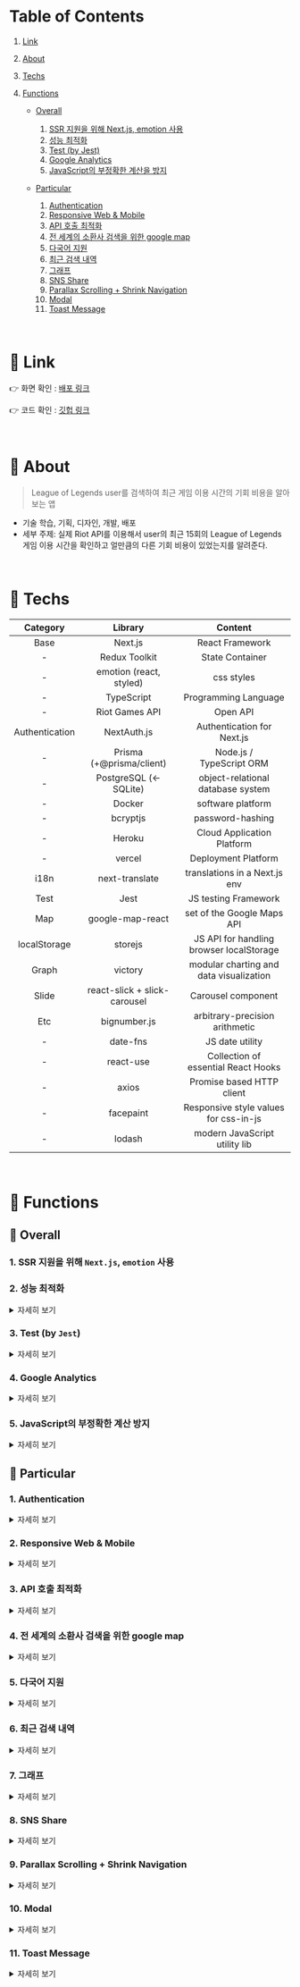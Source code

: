 # Table of Contents

1. [Link](#main1)
2. [About](#main2)
3. [Techs](#main3)
4. [Functions](#main4)

   - [Overall](#main4-1)

     1. [SSR 지원을 위해 Next.js, emotion 사용](#main4-1-1)
     2. [성능 최적화](#main4-1-2)
     3. [Test (by Jest)](#main4-1-3)
     4. [Google Analytics](#main4-1-4)
     5. [JavaScript의 부정확한 계산을 방지](#main4-1-5)

   - [Particular](#main4-2)
     1. [Authentication](#main4-2-1)
     2. [Responsive Web & Mobile](#main4-2-2)
     3. [API 호출 최적화](#main4-2-3)
     4. [전 세계의 소환사 검색을 위한 google map](#main4-2-4)
     5. [다국어 지원](#main4-2-5)
     6. [최근 검색 내역](#main4-2-6)
     7. [그래프](#main4-2-7)
     8. [SNS Share](#main4-2-8)
     9. [Parallax Scrolling + Shrink Navigation](#main4-2-9)
     10. [Modal](#main4-2-10)
     11. [Toast Message](#main4-2-11)

<br/>

# 📌 Link<a name="main1"></a>

👉 화면 확인 : [배포 링크](https://while-you-were-playing-lol.vercel.app/)

👉 코드 확인 : [깃헙 링크](https://github.com/katej927/while-you-were-playing-lol)

<br/>

# 📌 About<a name="main2"></a>

> League of Legends user를 검색하여 최근 게임 이용 시간의 기회 비용을 알아보는 앱
> 

- 기술 학습, 기획, 디자인, 개발, 배포
- 세부 주제: 실제 Riot API를 이용해서 user의 최근 15회의 League of Legends 게임 이용 시간을 확인하고 얼만큼의 다른 기회 비용이 있었는지를 알려준다.

<br/>

# 📌 Techs<a name="main3"></a>

|    Category    |           Library            |                 Content                  |
| :------------: | :--------------------------: | :--------------------------------------: |
|      Base      |           Next.js            |             React Framework              |
|       -        |        Redux Toolkit         |             State Container              |
|       -        |   emotion (react, styled)    |                css styles                |
|       -        |          TypeScript          |           Programming Language           |
|       -        |        Riot Games API        |                 Open API                 |
| Authentication |         NextAuth.js          |        Authentication for Next.js        |
|       -        |   Prisma (+@prisma/client)   |         Node.js / TypeScript ORM         |
|       -        |    PostgreSQL (← SQLite)     |    object-relational database system     |
|       -        |            Docker            |            software platform             |
|       -        |           bcryptjs           |             password-hashing             |
|       -        |            Heroku            |        Cloud Application Platform        |
|       -        |            vercel            |           Deployment Platform            |
|      i18n      |        next-translate        |      translations in a Next.js env       |
|      Test      |             Jest             |           JS testing Framework           |
|      Map       |       google-map-react       |        set of the Google Maps API        |
|  localStorage  |           storejs            | JS API for handling browser localStorage |
|     Graph      |           victory            | modular charting and data visualization  |
|     Slide      | react-slick + slick-carousel |            Carousel component            |
|      Etc       |         bignumber.js         |      arbitrary-precision arithmetic      |
|       -        |           date-fns           |             JS date utility              |
|       -        |          react-use           |   Collection of essential React Hooks    |
|       -        |            axios             |        Promise based HTTP client         |
|       -        |          facepaint           |  Responsive style values for css-in-js   |
|       -        |            lodash            |      modern JavaScript utility lib       |

<br/>

# 📌 Functions<a name="main4"></a>

## 🔸 Overall<a name="main4-1"></a>

### 1. SSR 지원을 위해 `Next.js`, `emotion` 사용<a name="main4-1-1"></a>

### 2. 성능 최적화<a name="main4-1-2"></a>

<details>
	<summary> 자세히 보기</summary>

- 방법

  - 코드 스플리팅 (by `next/dynamic`)

  - `useCallback`, `useMemo`, `memo` 등 활용
  - 사용에 따라 컴포넌트 분리하여 렌더링 최소화

- 확인 React Developer Tools, Profiler / Lighthouse 탭 등을 통해 리렌더링 파악 및 성능 최적화 도모
  </details>

### 3. Test (by `Jest`)<a name="main4-1-3"></a>

<details>
	<summary> 자세히 보기</summary>

함수로 계산된 값들이 정확한지 (기댓값과 일치하는지) 확인

- 결과 ![](https://velog.velcdn.com/images/katej927/post/6aa80285-1609-4539-99e9-de93c82dc03c/image.png)
- `./.jest/fn.test.ts`

  ```tsx
  import { convertAllMatch, convertTime } from 'components/member/_shared';
  import { addCommas } from 'lib/utils';

  describe(`member/_shared/utils`, () => {
    test('convertAllMatch 함수의 결과 값', () => {
      const testArr = [
        {
          matchData: {
            assists: 8,
            championName: 'Ezreal',
            deaths: 1,
            item0: 3042,
            item1: 3078,
            item2: 6694,
            item3: 3158,
            item4: 3156,
            item5: 0,
            item6: 3340,
            kills: 12,
            totalDamageDealtToChampions: 24287,
            totalMinionsKilled: 159,
            win: true,
          },
          time: { gameCreation: 1657200710000, gameDuration: 1712 },
        },
        {
          matchData: {
            assists: 8,
            championName: 'Ezreal',
            deaths: 2,
            item0: 3042,
            item1: 3078,
            item2: 3133,
            item3: 1036,
            item4: 1036,
            item5: 1001,
            item6: 3340,
            kills: 8,
            totalDamageDealtToChampions: 17167,
            totalMinionsKilled: 149,
            win: true,
          },
          time: { gameCreation: 1657197354000, gameDuration: 1634 },
        },
        {
          matchData: {
            assists: 7,
            championName: 'Akali',
            deaths: 5,
            item0: 1054,
            item1: 4633,
            item2: 3020,
            item3: 3165,
            item4: 4645,
            item5: 4630,
            item6: 3340,
            kills: 7,
            totalDamageDealtToChampions: 16870,
            totalMinionsKilled: 188,
            win: false,
          },
          time: { gameCreation: 1657031470000, gameDuration: 2033 },
        },
      ];

      const expectResult = {
        gameMillisecTime: 5379000,
        playinDate: [
          { gameCreation: 1657200710000, gameDuration: 3346 },
          { gameCreation: 1657031470000, gameDuration: 2033 },
        ],
      };

      expect(convertAllMatch(testArr)).toStrictEqual(expectResult);
    });

    test('convertTime 함수의 결과 값', () => {
      expect(convertTime(26914000)).toStrictEqual({
        timeBlock: { day: '0', hours: '7', minutes: '448' },
        opportunityCost: {
          PCroom: ['9,100', 'moneyUnit'],
          love: ['0', 'movieUnit'],
          sleep: ['7', 'hours'],
          study: ['448', 'studyUnit'],
          wage: ['64,120', 'moneyUnit'],
          walk: ['2,450', 'walkUnit'],
        },
      });
    });
  });

  describe('lib/utils', () => {
    test('addCommas 함수의 결과 값', () => {
      expect(addCommas(27000)).toStrictEqual('27,000');
    });
  });
  ```

  </details>

### 4. Google Analytics<a name="main4-1-4"></a>

<details>
	<summary> 자세히 보기</summary>

GA를 적용하여 유입된 방문자들의 사이트 이용을 분석

![](https://velog.velcdn.com/images/katej927/post/c43f4ec4-db0c-4f39-8250-e1a9eec960c5/image.png)

</details>

### 5. JavaScript의 부정확한 계산 방지<a name="main4-1-5"></a>

<details>
	<summary> 자세히 보기</summary>

`bignumber.js`를 통해 정밀한 산수 계산

- `./components/member/_shared/utils.ts`

  ```tsx
  const toDays = addCommas(new BigNumber(toHoursNum).div(24).toNumber());

  const toWage = addCommas(new BigNumber(toHoursNum).multipliedBy(wageThisYear).toNumber());
  const toSleep = addCommas(toHoursNum);
  const paidPCroom = addCommas(new BigNumber(toHoursNum).multipliedBy(1300).toNumber());
  const toWalkCalories = addCommas(new BigNumber(toHoursNum).multipliedBy(350).toNumber());
  const study1WordPer1Min = addCommas(new BigNumber(toMinutes).div(1).toNumber());
  ```

</details>

## 🔸 Particular<a name="main4-2"></a>

### 1. Authentication<a name="main4-2-1"></a>

<details>
<summary>자세히 보기</summary>

> 회원가입, 로그인, 로그인 유지, 로그아웃, Validation check 구현

- 메인 라이브러리: NextAuth

- DB구축: PostgreSQL + Docker + Prisma + Heroku
- 비밀번호 암호화 bcryptjs
- 로그인 유지

  - 로그아웃 할 때까지 로그인 유지

  - 자신의 게임 기록으로 바로 이동 가능

- UI ![](https://velog.velcdn.com/images/katej927/post/598ae055-a591-4d98-bad8-3eab98147945/image.gif)

- `./pages/api/auth/signup.ts`

  ```tsx
  import { NextApiRequest, NextApiResponse } from 'next';
  import { PrismaClient } from 'prisma/prisma-client';
  import { hashSync } from 'bcryptjs';

  async function handler(req: NextApiRequest, res: NextApiResponse) {
    if (req.method !== 'POST') return;

    let prisma = new PrismaClient();

    const data = req.body;

    const isExistedUser = await prisma.user.findUnique({
      where: {
        email: data.email,
      },
      select: {
        email: true,
        name: true,
      },
    });

    if (isExistedUser) {
      res.status(422).json({ message: 'User Email already exists!', error: true });
      return;
    }

    const result = await prisma.user.create({
      data: { ...data, password: hashSync(data.password, 12) },
    });

    if (result) {
      res.status(201).json({ message: 'Created user!', error: false });
    } else {
      res.status(402).json({ message: 'Prisma error occured', error: true });
    }
  }

  export default handler;
  ```

  </details>

### 2. Responsive Web & Mobile<a name="main4-2-2"></a>

<details>
	<summary> 자세히 보기</summary>

> screen의 width길이나 세로와 가로비율에 따라 적절한 UI를 보여줌

- 구현 방법

  - HTML

    `picture` / `source` 의 `media`, `srcSet` 속성 / `img` tags

  - CSS(`flex` , `media query`)
  - `facepaint` 라이브러리
  - 코드 (`./styles/mixin/index.ts`)
    ```tsx
    const breakpoints = [376, 600, 768, 1000, 1200, 1300, 1800, 2400];
    const screenMode = ['landscape', 'portrait'];
    export const responsive = {
      onlyScreen: facepaint(breakpoints.map((bp) => `@media only screen and (min-width: ${bp}px)`)),
      isPortraitOrLandscape: facepaint(
        screenMode.map((screenMode) => `@media only screen and (orientation: ${screenMode})`)
      ),
    };
    ```

- UI 확인

  - Home Page ![responisve_main](https://user-images.githubusercontent.com/69146527/178425109-235d4475-f1a7-4bee-a211-af509811cbe9.gif)

    - 글자 크기의 변화

    - 지역 선택 모달창

      지도 크기 변화

  - Member Page ![](https://velog.velcdn.com/images/katej927/post/97204d4e-7e9a-406c-86e8-f8437c224227/image.gif) ![](https://velog.velcdn.com/images/katej927/post/a6740b35-c984-4059-a707-86e92ee832b9/image.gif)

    - Quick Nav Bar

      일정 width 이하가 되면 사라짐

    - 동적인 박스(div) 위치

      flex 활용

    - Slide (Carousel)

      화면 너비에 비례하여 보여지는 카드의 갯수가 정해진다.

    - 모달창

      screen이 세로/가로형인지에 따라 적합한 이미지를(가로형/세로형), width 길이에 비례하는 글자 크기를 보여줌

</details>

### 3. API 호출 최적화<a name="main4-2-3"></a>

<details>
	<summary> 자세히 보기</summary>

> `promise.all` 활용

- 다량의(15개) API 호출을 동시에 해서 대기 시간을 감소 시킨 뒤, 필요한 정보만 추출하고 정리하여 한 번에 client state에 내려줌.

  (주어진 API 데이터에서 원하는 정보를 얻기 위한 최선의 방법)

- `./pages/api/riot/[summonerName].ts`

  ```tsx
  export default async (req: NextApiRequest, res: NextApiResponse) => {
    if (req.method === 'GET') {
      const { summonerName, region } = req.query;

      const selectedRegionAPI = setRoutingRegion[`${region}`];
      const selectedContinentAPI = setRoutingContinent[`${region}`];

      if (!summonerName) {
        res.statusCode = 400;
        return res.send('소환사명이 없습니다.');
      }

      try {
        const {
          data: { puuid, profileIconId },
        } = await axios.get(encodeURI(findBasicInfoOfSummonerAPI(`${summonerName}`, `${selectedRegionAPI}`)));

        const { data: matchIdLists } = await axios.get(findMatchListsAPI(`${puuid}`, `${selectedContinentAPI}`));

        const allMatchData = await Promise.all(
          matchIdLists.map(async (matchId: string[]) => {
            const eachMatchResult = await axios.get(findAllMatchDataAPI(`${matchId}`, `${selectedContinentAPI}`));
            const { gameCreation, gameDuration, participants } = eachMatchResult.data.info;

            const {
              win,
              championName,
              totalDamageDealtToChampions,
              totalMinionsKilled,
              deaths,
              kills,
              assists,
              item0,
              item1,
              item2,
              item3,
              item4,
              item5,
              item6,
              item7,
            } = participants.filter((participant: IParticipant) => participant.summonerName === summonerName)[0];

            return {
              time: { gameCreation, gameDuration },
              matchData: {
                win,
                championName,
                totalDamageDealtToChampions,
                totalMinionsKilled,
                deaths,
                kills,
                assists,
                item0,
                item1,
                item2,
                item3,
                item4,
                item5,
                item6,
                item7,
              },
            };
          })
        );

        const result = {
          profileIconId,
          allMatchData,
        };

        res.statusCode = 200;
        return res.send(result);
      } catch (e) {
        res.statusCode = 404;
        if (axios.isAxiosError(e) && e.response) {
          console.log(e.response);
        }
        return res.end();
      }
    }

    res.statusCode = 405;
    return res.end();
  };
  ```

</details>

### 4. 전 세계의 소환사 검색을 위한 google map<a name="main4-2-4"></a>

<details>
	<summary> 자세히 보기</summary>

> radio 버튼이나 지도에서 국가 선택 가능

![](https://velog.velcdn.com/images/katej927/post/fe1da4e6-90a7-4417-8209-b4776ea9bbd3/image.gif)

- `./components/home/regionModal/index.tsx`

  ```tsx
  interface IProps {
    closeModal: () => void;
  }

  const RegionModal = ({ closeModal }: IProps) => {
    const {
      abbreviation: selectedAbbreviation,
      lat: selectedLat,
      lng: selectedLng,
    } = useSelector((state) => state.common.region);

    const dispatch = useDispatch();

    const onClickCloseBtn = () => closeModal();

    const onClickOption = ({ abbreviation, lat, lng }: IRegion) =>
      dispatch(commonActions.setRegion({ abbreviation, lat, lng }));

    return (
      <section css={S.container}>
        <button css={S.closeIcon} onClick={onClickCloseBtn}>
          <CloseIcon />
        </button>
        <h5 css={S.title}>지역 선택</h5>
        <section css={S.mapContainer}>
          <GoogleMapReact
            bootstrapURLKeys={{ key: process.env.MY_GOOGLE_MAP_API! }}
            defaultCenter={{ lat: REGION_OPTIONS[0].lat, lng: REGION_OPTIONS[0].lng }}
            defaultZoom={0}
            center={{ lat: selectedLat, lng: selectedLng }}
          >
            {REGION_OPTIONS.map((region) => {
              const { abbreviation, continent, lat, lng } = region;
              return (
                <S.Marker
                  key={abbreviation}
                  lat={lat}
                  lng={lng}
                  isSelected={abbreviation === selectedAbbreviation}
                  onClick={() => onClickOption(region)}
                >
                  {continent}
                </S.Marker>
              );
            })}
          </GoogleMapReact>
        </section>
        <ul css={S.optionContainer}>
          {REGION_OPTIONS.map((region) => {
            const { abbreviation, continent } = region;
            return (
              <li key={abbreviation}>
                <S.ContinentBtn
                  onClick={() => onClickOption(region)}
                  isSelected={abbreviation === selectedAbbreviation}
                >
                  <div />
                  {continent}
                </S.ContinentBtn>
              </li>
            );
          })}
        </ul>
        <button css={S.saveBtn} type='button' onClick={onClickCloseBtn}>
          저장하기
        </button>
      </section>
    );
  };

  export default RegionModal;
  ```

</details>

### 5. 다국어 지원<a name="main4-2-5"></a>

<details>
	<summary> 자세히 보기</summary>

> `next-translate (i18n)` 활용

![translation](https://user-images.githubusercontent.com/69146527/178471492-f4b12bfb-73a6-417b-8a04-d5a76d1347ed.gif)

</details>

### 6. 최근 검색 내역<a name="main4-2-6"></a>

<details>
	<summary> 자세히 보기</summary>
  
- 하루 동안 검색한 내역을 local storage에 저장하여 보여주고 자정이 지난 뒤에 사이트를 이용하면 전 날의 local storage에 있던 내역은 지워진다.

- Responsive

  화면 줄어들면 사라짐 (코어 기능은 아니기 때문에)

- 검색한 것을 다시 검색할 경우, 리스트 맨 위로 올라감
- 최근 본 유저 리스트 옆에 stickey로 고정
- 클릭 시, 검색됨.
- `./components/member/qnb/index.tsx`
  ```tsx
  useEffect(() => {
    const newSearchedList = [
      { searchedName, region, profileImg, expiredAt: getTime(endOfDay(new Date())) },
      ...(store.get('recent searches') ?? ''),
    ];
    const result = uniqBy(filterExpired(newSearchedList), 'searchedName');
    store.set('recent searches', result);
    setRecentSearches(result);
  }, []);
  ```
- UI ![](https://velog.velcdn.com/images/katej927/post/4f81f9ac-fcd0-444e-b0ee-daa2ada33158/image.gif)
</details>

### 7. 그래프<a name="main4-2-7"></a>

<details>
	<summary> 자세히 보기</summary>

날짜 별로 게임 시간을 산출하여 그래프로 시각화.

- UI ![](https://velog.velcdn.com/images/katej927/post/e2fe14e1-fdcd-4e6c-a8d6-a6fa5b504b4a/image.gif)

- `./components/member/graph/index.tsx`
  ```tsx
  <div css={S.container}>
    <VictoryChart {...GRAPH_OPTIONS.chart}>
      <VictoryAxis
        tickValues={convertedLeftAxisTickValues}
        tickLabelComponent={<VictoryLabel {...GRAPH_OPTIONS.leftAxisLabel} />}
      />
      <VictoryBar data={convertedData} style={{ data: { fill: ({ datum }) => datum.fill } }} {...GRAPH_OPTIONS.bar} />
      <VictoryAxis
        tickFormat={convertedRightAxisTickValues}
        tickLabelComponent={<VictoryLabel {...GRAPH_OPTIONS.rightAxisLabel} />}
        {...GRAPH_OPTIONS.rightAxis}
      />
    </VictoryChart>
  </div>
  ```

</details>

### 8. SNS Share<a name="main4-2-8"></a>

<details>
	<summary> 자세히 보기</summary>

- Copy URL, Kakao talk, facebook, twitter에 사이트 공유 가능

- Meta Tag , OG 활용
- UI ![](https://velog.velcdn.com/images/katej927/post/537629d4-1dba-4416-b8eb-995a873c6d2c/image.gif)
- 코드 (`./components/layout/index.tsx`)
  ```tsx
  <Head>
    <title>{titleSet}</title>
    <meta property='og:type' content='website' />
    <meta property='og:title' content={ogTitleSet} />
    <meta property='og:site_name' content={`${t('common:titleOfApp')}`} />
    <meta property='og:description' content={`${t('common:descOfApp')}`} />
    <meta property='og:image' content={OG_IMAGE_URL} />
    <meta property='og:image:width' content='1200' />
    <meta property='og:image:height' content='630' />
    <meta property='og:image:alt' content={`${t('common:titleOfApp')} image`} />
    <meta property='og:url' content='https://while-you-were-playing-lol.vercel.app' />
  </Head>
  ```
  </details>

### 9. Parallax Scrolling + Shrink Navigation<a name="main4-2-9"></a>

<details>
	<summary> 자세히 보기</summary>

`window.scrollY` , `transition` 을 활용하여 적절한 위치에서 텍스트를 노출시키고, nav bar를 줄이고 늘리는 애니메이션 효과를 줌.

- UI ![](https://velog.velcdn.com/images/katej927/post/0997edc1-20cf-46d5-b84e-af7698738212/image.gif)

- `./components/layout/index.tsx`

  ```tsx
  const onScroll = () => dispatch(commonActions.setScrollPosition(window.scrollY));

  useEffect(() => {
    window.addEventListener('scroll', onScroll);

    return () => {
      window.removeEventListener('scroll', onScroll);
    };
  }, []);
  ```

- `./components/home/searchSection/index.tsx`

  ```tsx

  <S.DivisionText isOpacityOn={scrollPosition >= 130}>(...)</S.DivisionText>
  <S.DivisionFigure isOpacityOn={scrollPosition >= 200}>
  	(...)
  </S.DivisionFigure>
  <S.SectionTitle isOpacityOn={scrollPosition >= 242}>(...)</S.SectionTitle>
  <S.Title isOpacityOn={scrollPosition >= 365}>
  	(...)
  </S.Title>
  <S.Desc isOpacityOn={scrollPosition >= 475}>
  	(...)
  </S.Desc>
  <S.Form onSubmit={onSubmit} isOpacityOn={scrollPosition >= 600}>
  	(...)
  </S.Form>
  ```

  </details>

### 10. Modal<a name="main4-2-10"></a>

<details>
	<summary> 자세히 보기</summary>
createPortal 활용 (React 공식 문서 참고)
</details>

### 11. Toast Message<a name="main4-2-11"></a>

<details>
	<summary> 자세히 보기</summary>

alert가 띄워지는 경우에 Toast msg를 띄워 보다 직관적으로 상태를 설명함.

- UI ![](https://velog.velcdn.com/images/katej927/post/e480cc0f-58b9-43c7-8d0c-b00fcb8cc005/image.gif)

</details>
